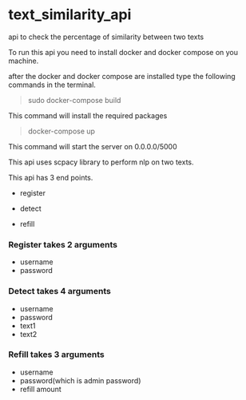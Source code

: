 # text_similarity_api
api to check the percentage of similarity between two texts

To run this api you need to install docker and docker compose on you machine.

after the docker and docker compose are installed type the following commands in the terminal.

>sudo docker-compose build

This command will install the required packages

>docker-compose up

This command will start the server on 0.0.0.0/5000

This api uses scpacy library to perform nlp on two texts.

This api has 3 end points.

* register

* detect

* refill

### Register takes 2 arguments
  * username
  * password
  
### Detect takes 4 arguments
 * username
 * password
 * text1
 * text2
 
### Refill takes 3 arguments
 * username
 * password(which is admin password)
 * refill amount
